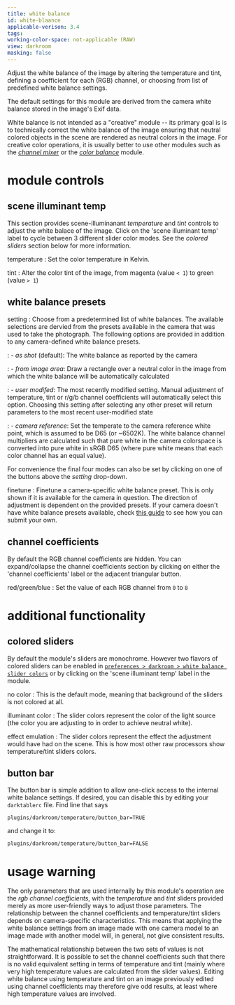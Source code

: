 ```yaml
---
title: white balance
id: white-blaance
applicable-verison: 3.4
tags: 
working-color-space: not-applicable (RAW) 
view: darkroom
masking: false
---
```


Adjust the white balance of the image by altering the temperature and tint, defining a coefficient for each (RGB) channel, or choosing from list of predefined white balance settings.

The default settings for this module are derived from the camera white balance stored in the image's Exif data.

White balance is not intended as a "creative" module -- its primary goal is is to technically correct the white balance of the image ensuring that neutral colored objects in the scene are rendered as neutral colors in the image. For creative color operations, it is usually better to use other modules such as the [_channel mixer_](./channel-mixer.md) or the [_color balance_](./color-balance.md) module.

# module controls

## scene illuminant temp

This section provides scene-illuminanant _temperature_ and _tint_ controls to adjust the white balace of the image. Click on the 'scene illuminant temp' label to cycle between 3 different slider color modes. See the _colored sliders_ section below for more information.

temperature
: Set the color temperature in Kelvin.

tint
: Alter the color tint of the image, from magenta (value `< 1`) to green (value `> 1`)

## white balance presets

setting
: Choose from a predetermined list of white balances. The available selections are dervied from the presets available in the camera that was used to take the photograph. The following options are provided in addition to any camera-defined white balance presets.

: - _as shot_ (default): The white balance as reported by the camera

: - _from image area_: Draw a rectangle over a neutral color in the image from which the white balance will be automatically calculated

: - _user modifed_: The most recently modified setting. Manual adjustment of temperature, tint or r/g/b channel coefficients will automatically select this option. Choosing this setting after selecting any other preset will return parameters to the most recent user-modified state

: - _camera reference_: Set the temperate to the camera reference white point, which is assumed to be D65 (or ~6502K). The white balance channel multipliers are calculated such that pure white in the camera colorspace is converted into pure white in sRGB D65 (where pure white means that each color channel has an equal value). 

For convenience the final four modes can also be set by clicking on one of the buttons above the _setting_ drop-down.

finetune
: Finetune a camera-specific white balance preset. This is only shown if it is available for the camera in question. The direction of adjustment is dependent on the provided presets. If your camera doesn't have white balance presets available, check [this guide](https://github.com/darktable-org/darktable/wiki/White-balance-presets) to see how you can submit your own.

## channel coefficients

By default the RGB channel coefficients are hidden. You can expand/collapse the channel coefficients section by clicking on either the 'channel coefficients' label or the adjacent triangular button.

red/green/blue
: Set the value of each RGB channel from `0` to `8`

# additional functionality

## colored sliders

By default the module's sliders are monochrome. However two flavors of colored sliders can be enabled in [`preferences > darkroom > white balance slider colors`](../../preferences-settings/darkroom.md) or by clicking on the 'scene illuminant temp' label in the module.

no color
: This is the default mode, meaning that background of the sliders is not colored at all.

illuminant color
: The slider colors represent the color of the light source (the color you are adjusting to in order to achieve neutral white).

effect emulation
: The slider colors represent the effect the adjustment would have had on the scene. This is how most other raw processors show temperature/tint sliders colors.

## button bar

The button bar is simple addition to allow one-click access to the internal white balance settings. If desired, you can disable this by editing your `darktablerc` file. Find line that says

```
plugins/darkroom/temperature/button_bar=TRUE
```

and change it to:

```
plugins/darkroom/temperature/button_bar=FALSE
```

# usage warning

The only parameters that are used internally by this module's operation are the _rgb channel coefficients_, with the _temperature_ and _tint_ sliders provided merely as more user-friendly ways to adjust those parameters. The relationship between the channel coefficients and temperature/tint sliders depends on camera-specific characteristics. This means that applying the white balance settings from an image made with one camera model to an image made with another model will, in general, not give consistent results.

The mathematical relationship between the two sets of values is not straightforward. It is possible to set the channel coefficients such that there is no valid equivalent setting in terms of temperature and tint (mainly where very high temperature values are calculated from the slider values). Editing white balance using temperature and tint on an image previously edited using channel coefficients may therefore give odd results, at least where high temperature values are involved.
